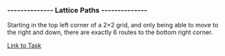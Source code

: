 ### -------------- Lattice Paths --------------
Starting in the top left corner of a 2×2 grid, and only being able to move to the right and down, there are exactly 6 routes to the bottom right corner.

[Link to Task](https://projecteuler.net/problem=15 "Link to Task")